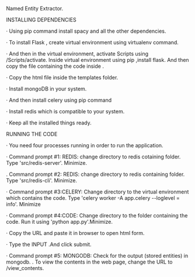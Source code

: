 Named Entity Extractor.

INSTALLING DEPENDENCIES


·       Using pip command install spacy and all the other dependencies.

·       To install Flask , create virtual environment using virtualenv command.

·       And then in the virtual environment, activate Scripts using <env>/Scripts/activate. Inside virtual environment using         pip ,install flask. And then copy the file containing the code inside <env>.
  
·       Copy the html file inside the templates folder.

·       Install mongoDB in your system.

·       And then install celery using pip command

·       Install redis which is compatible to your system.

·       Keep all the installed things ready.

  
  RUNNING THE CODE
  
  
· You need four processes running in order to run the application.

· Command prompt #1: REDIS: change directory to redis cotaining folder. Type 'src/redis-server'. Minimize.

. Command prompt #2: REDIS: change directory to redis containing folder. Type 'src/redis-cli'. Minimize.

· Command prompt #3:CELERY: Change directory to the virtual environment which contains the code. Type 'celery worker -A         app.celery --loglevel = info'. Minimize

· Command prompt #4:CODE: Change directory to the folder containing the code. Run it using 'python app.py'.Minimize.

· Copy the URL and paste it in browser to open html form.

· Type the INPUT .And click submit.

· Command prompt #5: MONGODB: Check for the output (stored entities) in mongodb.
. To view the contents in the web page, change the URL to /view_contents.
